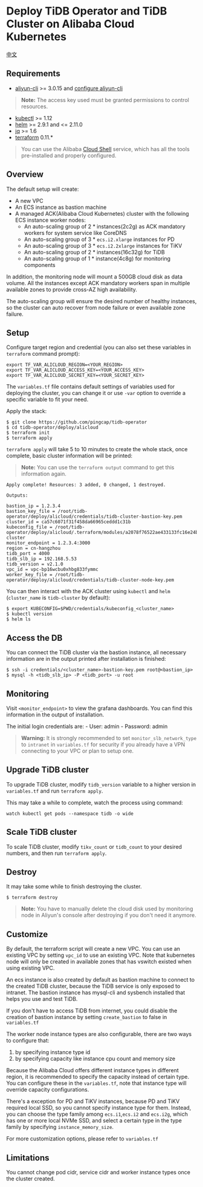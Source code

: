 # Deploy TiDB Operator and TiDB Cluster on Alibaba Cloud Kubernetes

[中文](README-CN.md)

## Requirements

- [aliyun-cli](https://github.com/aliyun/aliyun-cli) >= 3.0.15 and [configure aliyun-cli](https://www.alibabacloud.com/help/doc-detail/90766.htm?spm=a2c63.l28256.a3.4.7b52a893EFVglq)
> **Note:** The access key used must be granted permissions to control resources.
- [kubectl](https://kubernetes.io/docs/tasks/tools/install-kubectl/#install-kubectl) >= 1.12
- [helm](https://github.com/helm/helm/blob/master/docs/install.md#installing-the-helm-client) >= 2.9.1 and <= 2.11.0
- [jq](https://stedolan.github.io/jq/download/) >= 1.6
- [terraform](https://learn.hashicorp.com/terraform/getting-started/install.html) 0.11.*

> You can use the Alibaba [Cloud Shell](https://shell.aliyun.com) service, which has all the tools pre-installed and properly configured.

## Overview 

The default setup will create:
 
- A new VPC 
- An ECS instance as bastion machine
- A managed ACK(Alibaba Cloud Kubernetes) cluster with the following ECS instance worker nodes:
  - An auto-scaling group of 2 * instances(2c2g) as ACK mandatory workers for system service like CoreDNS
  - An auto-scaling group of 3 * `ecs.i2.xlarge` instances for PD
  - An auto-scaling group of 3 * `ecs.i2.2xlarge` instances for TiKV
  - An auto-scaling group of 2 * instances(16c32g) for TiDB
  - An auto-scaling group of 1 * instance(4c8g) for monitoring components

In addition, the monitoring node will mount a 500GB cloud disk as data volume. All the instances except ACK mandatory workers span in multiple available zones to provide cross-AZ high availability.

The auto-scaling group will ensure the desired number of healthy instances, so the cluster can auto recover from node failure or even available zone failure.

## Setup

Configure target region and credential (you can also set these variables in `terraform` command prompt):
```shell
export TF_VAR_ALICLOUD_REGION=<YOUR_REGION>
export TF_VAR_ALICLOUD_ACCESS_KEY=<YOUR_ACCESS_KEY>
export TF_VAR_ALICLOUD_SECRET_KEY=<YOUR_SECRET_KEY>
```

The `variables.tf` file contains default settings of variables used for deploying the cluster, you can change it or use `-var` option to override a specific variable to fit your need.

Apply the stack:

```shell
$ git clone https://github.com/pingcap/tidb-operator
$ cd tidb-operator/deploy/alicloud
$ terraform init
$ terraform apply
```

`terraform apply` will take 5 to 10 minutes to create the whole stack, once complete, basic cluster information will be printed:

> **Note:** You can use the `terraform output` command to get this information again.

```
Apply complete! Resources: 3 added, 0 changed, 1 destroyed.

Outputs:

bastion_ip = 1.2.3.4
bastion_key_file = /root/tidb-operator/deploy/alicloud/credentials/tidb-cluster-bastion-key.pem
cluster_id = ca57c6071f31f458da66965ceddd1c31b
kubeconfig_file = /root/tidb-operator/deploy/alicloud/.terraform/modules/a2078f76522ae433133fc16e24bd21ae/kubeconfig_tidb-cluster
monitor_endpoint = 1.2.3.4:3000
region = cn-hangzhou
tidb_port = 4000
tidb_slb_ip = 192.168.5.53
tidb_version = v2.1.0
vpc_id = vpc-bp16wcbu0xhbg833fymmc
worker_key_file = /root/tidb-operator/deploy/alicloud/credentials/tidb-cluster-node-key.pem
```

You can then interact with the ACK cluster using `kubectl` and `helm` (`cluster_name` is `tidb-cluster` by default): 

```shell
$ export KUBECONFIG=$PWD/credentials/kubeconfig_<cluster_name>
$ kubectl version
$ helm ls
```

## Access the DB

You can connect the TiDB cluster via the bastion instance, all necessary information are in the output printed after installation is finished:

```shell
$ ssh -i credentials/<cluster_name>-bastion-key.pem root@<bastion_ip>
$ mysql -h <tidb_slb_ip> -P <tidb_port> -u root
```

## Monitoring 

Visit `<monitor_endpoint>` to view the grafana dashboards. You can find this information in the output of installation.

The initial login credentials are:
    - User: admin
    - Password: admin

> **Warning:** It is strongly recommended to set `monitor_slb_network_type` to `intranet` in `variables.tf` for security if you already have a VPN connecting to your VPC or plan to setup one.

## Upgrade TiDB cluster

To upgrade TiDB cluster, modify `tidb_version` variable to a higher version in `variables.tf` and run `terraform apply`.

This may take a while to complete, watch the process using command:

```
watch kubectl get pods --namespace tidb -o wide
```

## Scale TiDB cluster

To scale TiDB cluster, modify `tikv_count` or `tidb_count` to your desired numbers, and then run `terraform apply`.

## Destroy

It may take some while to finish destroying the cluster.

```shell
$ terraform destroy
```

> **Note:** You have to manually delete the cloud disk used by monitoring node in Aliyun's console after destroying if you don't need it anymore.

## Customize

By default, the terraform script will create a new VPC. You can use an existing VPC by setting `vpc_id` to use an existing VPC. Note that kubernetes node will only be created in available zones that has vswitch existed when using existing VPC. 

An ecs instance is also created by default as bastion machine to connect to the created TiDB cluster, because the TiDB service is only exposed to intranet. The bastion instance has mysql-cli and sysbench installed that helps you use and test TiDB.

If you don't have to access TiDB from internet, you could disable the creation of bastion instance by setting `create_bastion` to false in `variables.tf`

The worker node instance types are also configurable, there are two ways to configure that:

1. by specifying instance type id
2. by specifying capacity like instance cpu count and memory size

Because the Alibaba Cloud offers different instance types in different region, it is recommended to specify the capacity instead of certain type. You can configure these in the `variables.tf`, note that instance type will override capacity configurations.

There's a exception for PD and TiKV instances, because PD and TiKV required local SSD, so you cannot specify instance type for them. Instead, you can choose the type family among `ecs.i1`,`ecs.i2` and `ecs.i2g`, which has one or more local NVMe SSD, and select a certain type in the type family by specifying `instance_memory_size`.

For more customization options, please refer to `variables.tf`

## Limitations

You cannot change pod cidr, service cidr and worker instance types once the cluster created.

